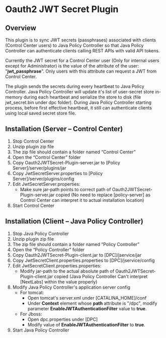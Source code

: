 # Oauth2 JWT Secret Plugin

## Overview

This plugin is to sync JWT secrets (passphrases) associated with clients (Control Center users) to Java Policy Controller so that Java Policy Controller can authenticate clients calling REST APIs with valid API tokens.

Currently the JWT secret for a Control Center user (Only for internal users except for Administrator) is the value of the attribute of the user: "**jwt_passphrase**". Only users with this attribute can request a JWT from Control Center.

The plugin sends the secrets during every heartbeat to Java Policy Controller. Java Policy Controller will update it's list of user-secret store in-memory during each heartbeat and serialize the store to disk (file jwt_secret.bin under dpc folder). During Java Policy Controller starting process, before first effective heartbeat, it still can authenticate clients using local saved secret store file.

## Installation (Server – Control Center)

1. Stop Control Center
2. Unzip plugin zip file
3. The zip file should contain a folder named “Control Center”
4. Open the “Control Center” folder
5. Copy Oauth2JWTSecret-Plugin-server.jar to [Policy Server]/server/plugins/jar
6. Copy JwtSecretServer.properties to [Policy Server]/server/plugins/config
7. Edit JwtSecretServer.properties:
    * Make sure jar-path points to correct path of Oauth2JWTSecret-Plugin-server.jar copied (No need to replace [policy-server] as Control Center can interpret it to actual installation location)
8. Start Control Center

## Installation (Client – Java Policy Controller)

1. Stop Java Policy Controller
2. Unzip plugin zip file
3. The zip file should contain a folder named “Policy Controller”
4. Open the “Policy Controller” folder
5. Copy Oauth2JWTSecret-Plugin-client.jar to [DPC]/jservice/jar
6. Copy JwtSecretClient.properties.properties to [DPC]/jservice/config
7. Edit JwtSecretClient.properties.properties:
    * Modify jar-path to the actual absolute path of Oauth2JWTSecret-Plugin-client.jar copied (Java Policy Controller Can't interpret [NextLabs] within the value properly)
8. Modify Java Policy Controller's application server config
    * For tomcat:
      - Open tomcat's server.xml under [CATALINA_HOME]/conf
      - Under **Context** element whose **path** attribute is "/dpc", modify parameter **EnableJWTAuthenticationFilter** value to **true**.
    * For Jboss:
      - Open dpc.properties under [DPC]
      - Modify value of **EnableJWTAuthenticationFilter** to **true**.
9. Start Java Policy Controller
